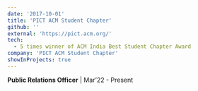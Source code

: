 ```yaml
---
date: '2017-10-01'
title: 'PICT ACM Student Chapter'
github: ''
external: 'https://pict.acm.org/'
tech:
  - 5 times winner of ACM India Best Student Chapter Award
company: 'PICT ACM Student Chapter'
showInProjects: true
---
```


<!-- Technical student chapter of ACM India -->

**Public Relations Officer** | Mar’22 - Present
